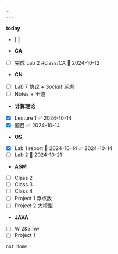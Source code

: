 ```yaml
---
~
---
```


**today**
- [ ] 

- **CA**
- [ ] 完成 Lab 2 #class/CA 📅 2024-10-12
- **CN**
- [ ] Lab 7 协议 *+ Socket 示例*
- [ ] Notes + 王道
- **计算理论**
- [x] Lecture 1 ✅ 2024-10-14
- [x] 题目 ✅ 2024-10-14
- **OS**
- [x] Lab 1 report 📅 2024-10-14 ✅ 2024-10-14
- [ ] Lab 2 📅 2024-10-21
- **ASM**
- [ ] Class 2
- [ ] Class 3
- [ ] Class 4
- [ ] Project 1 浮点数 
- [ ] Project 2 大模型
- **JAVA**
- [ ] W 2&3 hw
- [ ] Project 1

```tasks
not done
```
